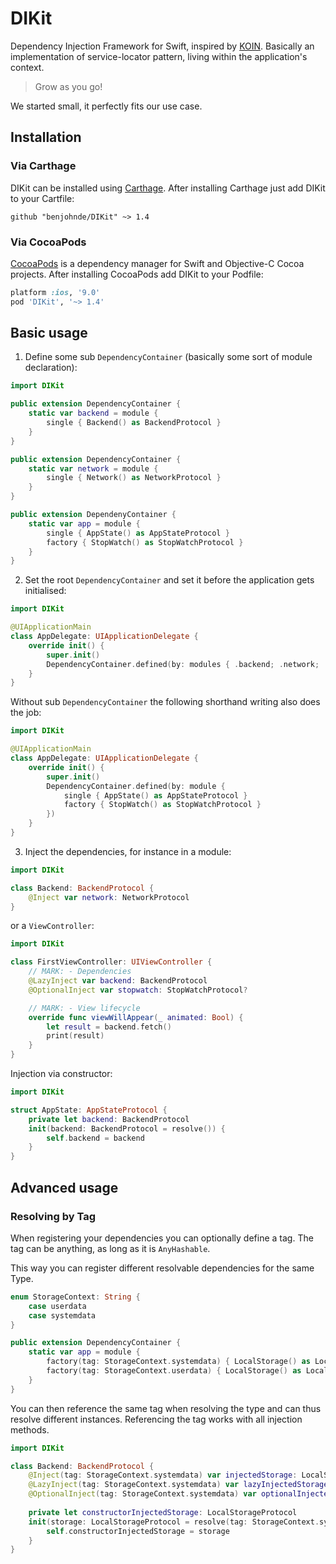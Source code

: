 # DIKit

Dependency Injection Framework for Swift, inspired by [KOIN](https://insert-koin.io/). Basically an implementation of service-locator pattern, living within the application's context.

> Grow as you go!

We started small, it perfectly fits our use case.

## Installation

### Via Carthage

DIKit can be installed using [Carthage](https://github.com/Carthage/Carthage). After installing Carthage just add DIKit to your Cartfile:

```ogdl
github "benjohnde/DIKit" ~> 1.4
```

### Via CocoaPods

[CocoaPods](http://cocoapods.org) is a dependency manager for Swift and Objective-C Cocoa projects. After installing CocoaPods add DIKit to your Podfile:

```ruby
platform :ios, '9.0'
pod 'DIKit', '~> 1.4'
```

## Basic usage

1. Define some sub `DependencyContainer` (basically some sort of module declaration):
```swift
import DIKit

public extension DependencyContainer {
    static var backend = module {
        single { Backend() as BackendProtocol }
    }
}

public extension DependencyContainer {
    static var network = module {
        single { Network() as NetworkProtocol }
    }
}

public extension DependenyContainer {
    static var app = module {
        single { AppState() as AppStateProtocol }
        factory { StopWatch() as StopWatchProtocol }
    }
}
```

2. Set the root `DependencyContainer` and set it before the application gets initialised:
```swift
import DIKit

@UIApplicationMain
class AppDelegate: UIApplicationDelegate {
    override init() {
        super.init()
        DependencyContainer.defined(by: modules { .backend; .network; .app })
    }
}
```

Without sub `DependencyContainer` the following shorthand writing also does the job:

```swift
import DIKit

@UIApplicationMain
class AppDelegate: UIApplicationDelegate {
    override init() {
        super.init()
        DependencyContainer.defined(by: module {
            single { AppState() as AppStateProtocol }
            factory { StopWatch() as StopWatchProtocol }
        })
    }
}
```

3. Inject the dependencies, for instance in a module:
```swift
import DIKit

class Backend: BackendProtocol {
    @Inject var network: NetworkProtocol
}
```

or a `ViewController`:
```swift
import DIKit

class FirstViewController: UIViewController {
    // MARK: - Dependencies
    @LazyInject var backend: BackendProtocol
    @OptionalInject var stopwatch: StopWatchProtocol?

    // MARK: - View lifecycle
    override func viewWillAppear(_ animated: Bool) {
        let result = backend.fetch()
        print(result)
    }
}
```

Injection via constructor:

```swift
import DIKit

struct AppState: AppStateProtocol {
    private let backend: BackendProtocol
    init(backend: BackendProtocol = resolve()) {
        self.backend = backend
    }
}
```

## Advanced usage
### Resolving by Tag

When registering your dependencies you can optionally define a tag. The tag can be anything, as long as it is `AnyHashable`.

This way you can register different resolvable dependencies for the same Type.

```swift
enum StorageContext: String {
    case userdata
    case systemdata
}

public extension DependencyContainer {
    static var app = module {
        factory(tag: StorageContext.systemdata) { LocalStorage() as LocalStorageProtocol }
        factory(tag: StorageContext.userdata) { LocalStorage() as LocalStorageProtocol }
    }
}
```

You can then reference the same tag when resolving the type and can thus resolve different instances. Referencing the tag works with all injection methods.

```swift
import DIKit

class Backend: BackendProtocol {
    @Inject(tag: StorageContext.systemdata) var injectedStorage: LocalStorageProtocol
    @LazyInject(tag: StorageContext.systemdata) var lazyInjectedStorage: LocalStorageProtocol
    @OptionalInject(tag: StorageContext.systemdata) var optionalInjectedStorage: LocalStorageProtocol?
    
    private let constructorInjectedStorage: LocalStorageProtocol
    init(storage: LocalStorageProtocol = resolve(tag: StorageContext.systemdata)) {
        self.constructorInjectedStorage = storage
    }
}
```
